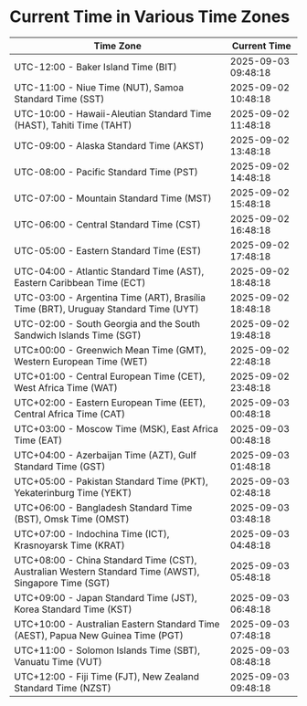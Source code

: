 # Current Time in Various Time Zones

| Time Zone | Current Time |
|-----------|--------------|
| UTC-12:00 - Baker Island Time (BIT) | 2025-09-03 09:48:18 |
| UTC-11:00 - Niue Time (NUT), Samoa Standard Time (SST) | 2025-09-02 10:48:18 |
| UTC-10:00 - Hawaii-Aleutian Standard Time (HAST), Tahiti Time (TAHT) | 2025-09-02 11:48:18 |
| UTC-09:00 - Alaska Standard Time (AKST) | 2025-09-02 13:48:18 |
| UTC-08:00 - Pacific Standard Time (PST) | 2025-09-02 14:48:18 |
| UTC-07:00 - Mountain Standard Time (MST) | 2025-09-02 15:48:18 |
| UTC-06:00 - Central Standard Time (CST) | 2025-09-02 16:48:18 |
| UTC-05:00 - Eastern Standard Time (EST) | 2025-09-02 17:48:18 |
| UTC-04:00 - Atlantic Standard Time (AST), Eastern Caribbean Time (ECT) | 2025-09-02 18:48:18 |
| UTC-03:00 - Argentina Time (ART), Brasília Time (BRT), Uruguay Standard Time (UYT) | 2025-09-02 18:48:18 |
| UTC-02:00 - South Georgia and the South Sandwich Islands Time (SGT) | 2025-09-02 19:48:18 |
| UTC±00:00 - Greenwich Mean Time (GMT), Western European Time (WET) | 2025-09-02 22:48:18 |
| UTC+01:00 - Central European Time (CET), West Africa Time (WAT) | 2025-09-02 23:48:18 |
| UTC+02:00 - Eastern European Time (EET), Central Africa Time (CAT) | 2025-09-03 00:48:18 |
| UTC+03:00 - Moscow Time (MSK), East Africa Time (EAT) | 2025-09-03 00:48:18 |
| UTC+04:00 - Azerbaijan Time (AZT), Gulf Standard Time (GST) | 2025-09-03 01:48:18 |
| UTC+05:00 - Pakistan Standard Time (PKT), Yekaterinburg Time (YEKT) | 2025-09-03 02:48:18 |
| UTC+06:00 - Bangladesh Standard Time (BST), Omsk Time (OMST) | 2025-09-03 03:48:18 |
| UTC+07:00 - Indochina Time (ICT), Krasnoyarsk Time (KRAT) | 2025-09-03 04:48:18 |
| UTC+08:00 - China Standard Time (CST), Australian Western Standard Time (AWST), Singapore Time (SGT) | 2025-09-03 05:48:18 |
| UTC+09:00 - Japan Standard Time (JST), Korea Standard Time (KST) | 2025-09-03 06:48:18 |
| UTC+10:00 - Australian Eastern Standard Time (AEST), Papua New Guinea Time (PGT) | 2025-09-03 07:48:18 |
| UTC+11:00 - Solomon Islands Time (SBT), Vanuatu Time (VUT) | 2025-09-03 08:48:18 |
| UTC+12:00 - Fiji Time (FJT), New Zealand Standard Time (NZST) | 2025-09-03 09:48:18 |
